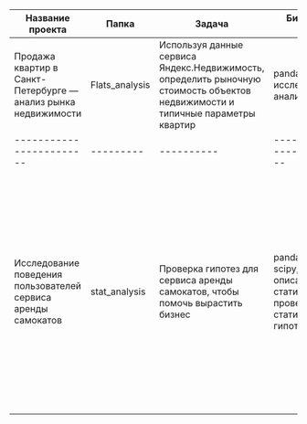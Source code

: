 | Название проекта| Папка |Задача  | Библиотеки и навыки| Описание проекта |
|  ------------------------|--------- |---------- |------------------------------ |--------------------------- |
| Продажа квартир в Санкт-Петербурге — анализ рынка недвижимости | Flats_analysis|Используя данные сервиса Яндекс.Недвижимость, определить рыночную стоимость объектов недвижимости и типичные параметры квартир | pandas, matplotlib, исследовательский анализ данных|
|  ------------------------|--------- |---------- |------------------------------ |--------------------------- |
| Исследование поведения пользователей сервиса аренды самокатов| stat_analysis|Проверка гипотез для сервиса аренды самокатов, чтобы помочь вырастить бизнес| pandas, matplotlib, scipy, описательная статистика, проверка статистических гипотез|Проведен предварительный анализ использования тарифов на выборке клиентов сервиса самокатов, проанализировано поведение клиентов при использовании услуг. Проведена предобработка данных, их анализ. Проверены статистические гипотезы на основе имеющихся данных.|
